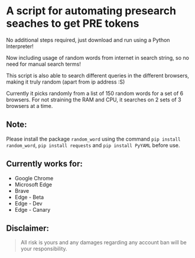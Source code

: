 # A script for automating presearch seaches to get PRE tokens

No additional steps required, just download and run using a Python Interpreter!

Now including usage of random words from internet in search string, so no need for manual search terms!

This script is also able to search different queries in the different browsers, making it truly random (apart from ip address :S)

Currently it picks randomly from a list of 150 random words for a set of 6 browsers. For not straining the RAM and CPU, it searches on 2 sets of 3 browsers at a time.

## Note:
Please install the package ```random_word``` using the command ```pip install random_word```, ```pip install requests``` and ```pip install PyYAML``` before use.

## Currently works for: 
* Google Chrome
* Microsoft Edge
* Brave
* Edge - Beta
* Edge - Dev
* Edge - Canary


## Disclaimer: 
> All risk is yours and any damages regarding any account ban will be your responsibility.
